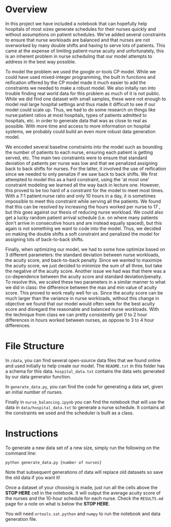 # Overview
In this project we have included a notebook that can hopefully help hospitals of most sizes generate schedules for their nurses quickly
and without assumptions on patient schedules. We've added several constraints to ensure that nurse workloads are balanced and that nurses
are not overworked by many double shifts and having to serve lots of patients. This came at the expense of limiting patient-nurse acuity and unfortunately, this is an inherent problem in nurse scheduling that our model attempts to address in the best way possible.

To model the problem we used the google or-tools CP model. While we could have used mixed-integer programming, the built in functions and reification offered by the CP model made it much easier to add the constraints we needed to make a robust model. We also initally ran into trouble finding real world data for this problem as much of it is not public. While we did find one dataset with small samples, these were not enough to model real large hospital settings and thus made it difficult to see if our model could scale up. Thus, we had to do some research on things like nurse:patient ratios at most hospitals, types of patients admitted to hospitals, etc. in order to generate data that was as close to real as possible. With more time and access to more information on hospital systems, we probably could build an even more robust data generation model.

We encoded several baseline constraints into the model such as bounding the number of patients to each nurse, ensuring each patient is getting served, etc. The main two constraints were to ensure that standard deviation of patients per nurse was low and that we penalized assigning back to back shifts for nurses. For the latter, it involved the use of reification since we needed to only penalize if we saw back to back shifts. We first attempted to model this as a hard constraint, using the 'at most one' constraint modeling we learned all the way back in lecture one. However, this proved to be too hard of a constraint for the model to meet most times. With a 7:1 patient:nurse ratio and only 10 hours in a day, it is sometimes impossible to meet this constraint while serving all the patients. We found that this can be resolved by increasing the hours worked per nurse to 17 , but this goes against our thesis of reducing nurse workload. We could also get a lucky random patient arrival schedule (i.e. on where many patients don't arrive in consecutive hours and are instead equally spaced), but this again is not something we want to code into the model. Thus, we decided on making the double shifts a soft constraint and penalized the model for assigning lots of back-to-back shifts.

Finally, when optimizing our model, we had to some how optimize based on 3 different parameters: the standard deviation between nurse workloads, the acuity score, and back-to-back penalty. Since we wanted to maximize the acuity score, we just decided to minimize the sum of all three, but take the negative of the acuity score. Another issue we had was that there was a co-dependence between the acuity score and standard deviation/penalty. To resolve this, we scaled these two parameters in a similar manner to what we did in class: the difference between the max and min value of acuity score. This proved to work really well for us. Since the acuity score can be much larger than the variance in nurse workloads, without this change in objective we found that our model would often seek for the best acuity score and disregard the reasonable and balanced nurse workloads. With the technique from class we can pretty consistently get 0 to 2 hour differences in hours worked between nurses, as oppose to 3 to 4 hour differences.

# File Structure
In `/data`, you can find several open-source data files that we found online and used initially to help create our model. The `README.txt` in this folder has a schema for this data. `hospital_data.txt` contains the data sets generated by our data generator function.

In `generate_data.py`, you can find the code for generating a data set, given an initial number of nurses. 

Finally in ```nurse_balancing.ipynb``` you can find the notebook that will use the data in ```data/hospital_data.txt``` to generate a nurse schedule. It contains all the constraints we used and the scheduler is built as a class. 

# Instructions
To generate a new data set of a new size, simply run the following on the command line:
```
python generate_data.py {number of nurses}
``` 
Note that subsequent generations of data will replace old datasets so save the old data if you want it!

Once a dataset of your choosing is made, just run all the cells above the **STOP HERE** cell in the notebook. It will output the average acuity score of the nurses and the 10-hour schedule for each nurse. Check the `RESULTS.md` page for a note on what is below the **STOP HERE**.

You will need ```ortools.sat.python``` and ```numpy``` to run the notebook and data generation file.



